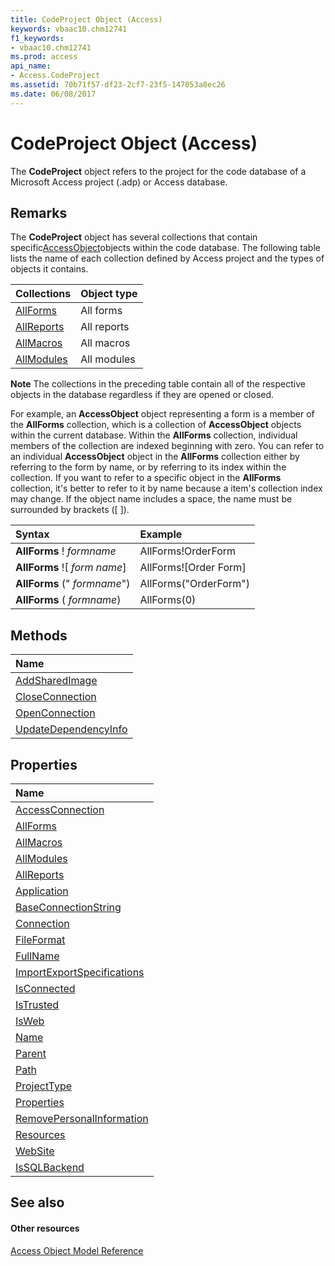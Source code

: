 ```yaml
---
title: CodeProject Object (Access)
keywords: vbaac10.chm12741
f1_keywords:
- vbaac10.chm12741
ms.prod: access
api_name:
- Access.CodeProject
ms.assetid: 70b71f57-df23-2cf7-23f5-147053a8ec26
ms.date: 06/08/2017
---
```



# CodeProject Object (Access)

The **CodeProject** object refers to the project for the code database of a Microsoft Access project (.adp) or Access database.


## Remarks

The **CodeProject** object has several collections that contain specific[AccessObject](accessobject-object-access.md)objects within the code database. The following table lists the name of each collection defined by Access project and the types of objects it contains.



|**Collections**|**Object type**|
|:-----|:-----|
|[AllForms](allforms-object-access.md)|All forms|
|[AllReports](allreports-object-access.md)|All reports|
|[AllMacros](allmacros-object-access.md)|All macros|
|[AllModules](allmodules-object-access.md)|All modules|

 **Note**   The collections in the preceding table contain all of the respective objects in the database regardless if they are opened or closed.

For example, an **AccessObject** object representing a form is a member of the **AllForms** collection, which is a collection of **AccessObject** objects within the current database. Within the **AllForms** collection, individual members of the collection are indexed beginning with zero. You can refer to an individual **AccessObject** object in the **AllForms** collection either by referring to the form by name, or by referring to its index within the collection. If you want to refer to a specific object in the **AllForms** collection, it's better to refer to it by name because a item's collection index may change. If the object name includes a space, the name must be surrounded by brackets ([ ]).



|**Syntax**|**Example**|
|:-----|:-----|
|**AllForms** ! _formname_|AllForms!OrderForm|
|**AllForms** ![ _form name_]|AllForms![Order Form]|
|**AllForms** (" _formname_")|AllForms("OrderForm")|
|**AllForms** ( _formname_)|AllForms(0)|

## Methods



|**Name**|
|:-----|
|[AddSharedImage](codeproject-addsharedimage-method-access.md)|
|[CloseConnection](codeproject-closeconnection-method-access.md)|
|[OpenConnection](codeproject-openconnection-method-access.md)|
|[UpdateDependencyInfo](codeproject-updatedependencyinfo-method-access.md)|

## Properties



|**Name**|
|:-----|
|[AccessConnection](codeproject-accessconnection-property-access.md)|
|[AllForms](codeproject-allforms-property-access.md)|
|[AllMacros](codeproject-allmacros-property-access.md)|
|[AllModules](codeproject-allmodules-property-access.md)|
|[AllReports](codeproject-allreports-property-access.md)|
|[Application](codeproject-application-property-access.md)|
|[BaseConnectionString](codeproject-baseconnectionstring-property-access.md)|
|[Connection](codeproject-connection-property-access.md)|
|[FileFormat](codeproject-fileformat-property-access.md)|
|[FullName](codeproject-fullname-property-access.md)|
|[ImportExportSpecifications](codeproject-importexportspecifications-property-access.md)|
|[IsConnected](codeproject-isconnected-property-access.md)|
|[IsTrusted](codeproject-istrusted-property-access.md)|
|[IsWeb](codeproject-isweb-property-access.md)|
|[Name](codeproject-name-property-access.md)|
|[Parent](codeproject-parent-property-access.md)|
|[Path](codeproject-path-property-access.md)|
|[ProjectType](codeproject-projecttype-property-access.md)|
|[Properties](codeproject-properties-property-access.md)|
|[RemovePersonalInformation](codeproject-removepersonalinformation-property-access.md)|
|[Resources](codeproject-resources-property-access.md)|
|[WebSite](codeproject-website-property-access.md)|
|[IsSQLBackend](codeproject-issqlbackend-property-access.md)|

## See also


#### Other resources


[Access Object Model Reference](http://msdn.microsoft.com/library/2de134a4-6c5c-d2a3-8377-f4dd973ba650%28Office.15%29.aspx)
